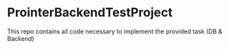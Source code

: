 # ProinterBackendTestProject
This repo contains all code necessary to implement the provided task (DB &amp; Backend)
